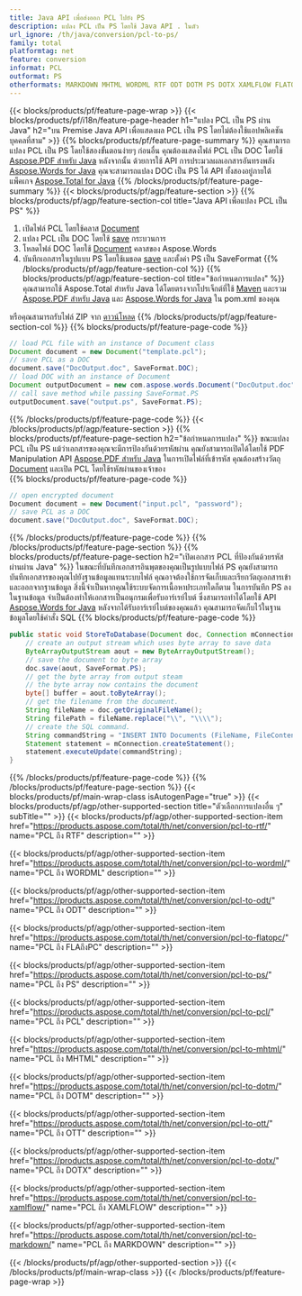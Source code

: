 ```yaml
---
title: Java API เพื่อส่งออก PCL ไปยัง PS
description: แปลง PCL เป็น PS โดยใช้ Java API . ในตัว
url_ignore: /th/java/conversion/pcl-to-ps/
family: total
platformtag: net
feature: conversion
informat: PCL
outformat: PS
otherformats: MARKDOWN MHTML WORDML RTF ODT DOTM PS DOTX XAMLFLOW FLATOPC DOT OTT
---
```

{{< blocks/products/pf/feature-page-wrap >}}
{{< blocks/products/pf/i18n/feature-page-header h1="แปลง PCL เป็น PS ผ่าน Java" h2="บน Premise Java API เพื่อแสดงผล PCL เป็น PS โดยไม่ต้องใช้แอปพลิเคชันบุคคลที่สาม" >}}
{{% blocks/products/pf/feature-page-summary %}}
คุณสามารถแปลง PCL เป็น PS โดยใช้สองขั้นตอนง่ายๆ ก่อนอื่น คุณต้องแสดงไฟล์ PCL เป็น DOC โดยใช้ [Aspose.PDF สำหรับ Java](https://products.aspose.com/pdf/java/) หลังจากนั้น ด้วยการใช้ API การประมวลผลเอกสารอันทรงพลัง [Aspose.Words for Java](https://products.aspose.com/words/java/) คุณจะสามารถแปลง DOC เป็น PS ได้ API ทั้งสองอยู่ภายใต้แพ็คเกจ [Aspose.Total for Java](https://products.aspose.com/total/java/)
{{% /blocks/products/pf/feature-page-summary  %}}
{{< blocks/products/pf/agp/feature-section >}}
{{% blocks/products/pf/agp/feature-section-col title="Java API เพื่อแปลง PCL เป็น PS" %}}
1. เปิดไฟล์ PCL โดยใช้คลาส [Document](https://reference.aspose.com/pdf/java/com.aspose.pdf/Document)
2. แปลง PCL เป็น DOC โดยใช้ [save](https://reference.aspose.com/pdf/java/com.aspose.pdf/Document#save-java.lang.String-com.aspose.pdf.SaveOptions- ) กระบวนการ
3. โหลดไฟล์ DOC โดยใช้ [Document](https://reference.aspose.com/words/java/com.aspose.words/Document) คลาสของ Aspose.Words
4. บันทึกเอกสารในรูปแบบ PS โดยใช้เมธอด [save](https://reference.aspose.com/words/java/com.aspose.words/Document#save(java.lang.String,int)) และตั้งค่า PS เป็น SaveFormat
{{% /blocks/products/pf/agp/feature-section-col %}}
{{% blocks/products/pf/agp/feature-section-col title="ข้อกำหนดการแปลง" %}}
คุณสามารถใช้ Aspose.Total สำหรับ Java ได้โดยตรงจากโปรเจ็กต์ที่ใช้ [Maven](https://repository.aspose.com/webapp/#/artifacts/browse/tree/General/repo/com/aspose/aspose-total) และรวม [Aspose.PDF สำหรับ Java](https://docs.aspose.com/pdf/java/installation/) และ [Aspose.Words for Java](https://docs.aspose.com/words/java/installation/) ใน pom.xml ของคุณ

หรือคุณสามารถรับไฟล์ ZIP จาก [ดาวน์โหลด](https://releases.aspose.comtotal/java)
{{% /blocks/products/pf/agp/feature-section-col %}}
{{% blocks/products/pf/feature-page-code %}}

```java
// load PCL file with an instance of Document class
Document document = new Document("template.pcl");
// save PCL as a DOC 
document.save("DocOutput.doc", SaveFormat.DOC); 
// load DOC with an instance of Document
Document outputDocument = new com.aspose.words.Document("DocOutput.doc");
// call save method while passing SaveFormat.PS
outputDocument.save("output.ps", SaveFormat.PS);   
```

{{% /blocks/products/pf/feature-page-code %}}
{{< /blocks/products/pf/agp/feature-section >}}
{{% blocks/products/pf/feature-page-section  h2="ข้อกำหนดการแปลง" %}}
ขณะแปลง PCL เป็น PS แม้ว่าเอกสารของคุณจะมีการป้องกันด้วยรหัสผ่าน คุณยังสามารถเปิดได้โดยใช้ PDF Manipulation API [Aspose.PDF สำหรับ Java](https://docs.aspose.com/pdf/java/installation/) ในการเปิดไฟล์ที่เข้ารหัส คุณต้องสร้างวัตถุ [Document](https://reference.aspose.com/pdf/java/com.aspose.pdf/Document) และเปิด PCL โดยใช้รหัสผ่านของเจ้าของ  
{{% blocks/products/pf/feature-page-code %}}
```cs
// open encrypted document
Document document = new Document("input.pcl", "password");
// save PCL as a DOC 
document.save("DocOutput.doc", SaveFormat.DOC);
```

{{% /blocks/products/pf/feature-page-code  %}}
{{% /blocks/products/pf/feature-page-section %}}
{{% blocks/products/pf/feature-page-section  h2="เปิดเอกสาร PCL ที่ป้องกันด้วยรหัสผ่านผ่าน Java" %}}
ในขณะที่บันทึกเอกสารอินพุตของคุณเป็นรูปแบบไฟล์ PS คุณยังสามารถบันทึกเอกสารของคุณไปยังฐานข้อมูลแทนระบบไฟล์ คุณอาจต้องใช้การจัดเก็บและเรียกวัตถุเอกสารเข้าและออกจากฐานข้อมูล สิ่งนี้จำเป็นหากคุณใช้ระบบจัดการเนื้อหาประเภทใดก็ตาม ในการบันทึก PS ลงในฐานข้อมูล จำเป็นต้องทำให้เอกสารเป็นอนุกรมเพื่อรับอาร์เรย์ไบต์ ซึ่งสามารถทำได้โดยใช้ API [Aspose.Words for Java](https://products.aspose.com/words/Java/) หลังจากได้รับอาร์เรย์ไบต์ของคุณแล้ว คุณสามารถจัดเก็บไว้ในฐานข้อมูลโดยใช้คำสั่ง SQL 
{{% blocks/products/pf/feature-page-code %}}

```java
public static void StoreToDatabase(Document doc, Connection mConnection) throws Exception {
    // create an output stream which uses byte array to save data
    ByteArrayOutputStream aout = new ByteArrayOutputStream();
    // save the document to byte array
    doc.save(aout, SaveFormat.PS);
    // get the byte array from output steam
    // the byte array now contains the document
    byte[] buffer = aout.toByteArray();
    // get the filename from the document.
    String fileName = doc.getOriginalFileName();
    String filePath = fileName.replace("\\", "\\\\");
    // create the SQL command.
    String commandString = "INSERT INTO Documents (FileName, FileContent) VALUES('" + filePath + "', '" + buffer + "')";
    Statement statement = mConnection.createStatement();
    statement.executeUpdate(commandString);
}  
```

{{% /blocks/products/pf/feature-page-code  %}}
{{% /blocks/products/pf/feature-page-section %}}
{{< blocks/products/pf/main-wrap-class isAutogenPage="true" >}}
{{< blocks/products/pf/agp/other-supported-section title="ตัวเลือกการแปลงอื่น ๆ" subTitle="" >}}
{{< blocks/products/pf/agp/other-supported-section-item href="https://products.aspose.com/total/th/net/conversion/pcl-to-rtf/" name="PCL ถึง RTF" description="" >}}

{{< blocks/products/pf/agp/other-supported-section-item href="https://products.aspose.com/total/th/net/conversion/pcl-to-wordml/" name="PCL ถึง WORDML" description="" >}}

{{< blocks/products/pf/agp/other-supported-section-item href="https://products.aspose.com/total/th/net/conversion/pcl-to-odt/" name="PCL ถึง ODT" description="" >}}

{{< blocks/products/pf/agp/other-supported-section-item href="https://products.aspose.com/total/th/net/conversion/pcl-to-flatopc/" name="PCL ถึง FLAถึงPC" description="" >}}

{{< blocks/products/pf/agp/other-supported-section-item href="https://products.aspose.com/total/th/net/conversion/pcl-to-ps/" name="PCL ถึง PS" description="" >}}

{{< blocks/products/pf/agp/other-supported-section-item href="https://products.aspose.com/total/th/net/conversion/pcl-to-pcl/" name="PCL ถึง PCL" description="" >}}

{{< blocks/products/pf/agp/other-supported-section-item href="https://products.aspose.com/total/th/net/conversion/pcl-to-mhtml/" name="PCL ถึง MHTML" description="" >}}

{{< blocks/products/pf/agp/other-supported-section-item href="https://products.aspose.com/total/th/net/conversion/pcl-to-dotm/" name="PCL ถึง DOTM" description="" >}}

{{< blocks/products/pf/agp/other-supported-section-item href="https://products.aspose.com/total/th/net/conversion/pcl-to-ott/" name="PCL ถึง OTT" description="" >}}

{{< blocks/products/pf/agp/other-supported-section-item href="https://products.aspose.com/total/th/net/conversion/pcl-to-dotx/" name="PCL ถึง DOTX" description="" >}}

{{< blocks/products/pf/agp/other-supported-section-item href="https://products.aspose.com/total/th/net/conversion/pcl-to-xamlflow/" name="PCL ถึง XAMLFLOW" description="" >}}

{{< blocks/products/pf/agp/other-supported-section-item href="https://products.aspose.com/total/th/net/conversion/pcl-to-markdown/" name="PCL ถึง MARKDOWN" description="" >}}


{{< /blocks/products/pf/agp/other-supported-section >}}
{{< /blocks/products/pf/main-wrap-class >}}
{{< /blocks/products/pf/feature-page-wrap >}}